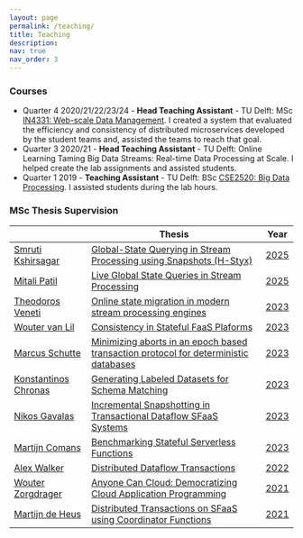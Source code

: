 ```yaml
---
layout: page
permalink: /teaching/
title: Teaching
description:
nav: true
nav_order: 3
---
```


### Courses

* Quarter 4 2020/21/22/23/24 - **Head Teaching Assistant** - TU Delft: MSc [IN4331: Web-scale Data Management](https://studiegids.tudelft.nl/a101_displayCourse.do?course_id=55287).
  I created a system that evaluated the efficiency and consistency of distributed microservices developed by the student teams and, assisted the teams to reach that goal.
* Quarter 3 2020/21 - **Head Teaching Assistant** - TU Delft: Online Learning Taming Big Data Streams: Real-time Data Processing at Scale.
  I helped create the lab assignments and assisted students.
* Quarter 1 2019 - **Teaching Assistant** - TU Delft: BSc [CSE2520: Big Data Processing](https://studiegids.tudelft.nl/a101_displayCourse.do?course_id=51726).
  I assisted students during the lab hours.

### MSc Thesis Supervision

<table class="styled-table">
    <thead>
        <tr>
            <th></th>
            <th>Thesis</th>
            <th>Year</th>
        </tr>
    </thead>
    <tbody>
        <tr class="active-row">
            <td><a href="https://www.linkedin.com/in/smruti-kshirsagar/">Smruti Kshirsagar</a></td>
            <td><a href="https://resolver.tudelft.nl/uuid:60d4f13b-19d7-4f3e-9477-75566477d7df">Global-State Querying in Stream Processing using Snapshots (H-Styx)</a></td>
            <td><a href="https://resolver.tudelft.nl/uuid:60d4f13b-19d7-4f3e-9477-75566477d7df">2025</a></td>
        </tr>
        <tr class="active-row">
            <td><a href="https://www.linkedin.com/in/mitali-patil-594255183/">Mitali Patil</a></td>
            <td><a href="https://resolver.tudelft.nl/uuid:b63c5f60-53b7-41db-9807-3bc5650f9ebd">Live Global State Queries in Stream Processing</a></td>
            <td><a href="https://resolver.tudelft.nl/uuid:b63c5f60-53b7-41db-9807-3bc5650f9ebd">2025</a></td>
        </tr>
        <tr class="active-row">
            <td><a href="https://www.linkedin.com/in/theodoros-venetis-43b38918b/">Theodoros Veneti</a></td>
            <td><a href="https://repository.tudelft.nl/record/uuid:5d602f53-1fb3-41a0-81dd-28ffd0d20787">Online state migration in modern stream processing engines</a></td>
            <td><a href="https://repository.tudelft.nl/record/uuid:5d602f53-1fb3-41a0-81dd-28ffd0d20787">2023</a></td>
        </tr>
        <tr class="active-row">
            <td><a href="https://www.linkedin.com/in/wouter-van-lil-9a2577173/">Wouter van Lil</a></td>
            <td><a href="https://repository.tudelft.nl/record/uuid:68eef74c-7a32-4e43-8d41-778d7ea575c2">Consistency in Stateful FaaS Plaforms</a></td>
            <td><a href="https://repository.tudelft.nl/record/uuid:68eef74c-7a32-4e43-8d41-778d7ea575c2">2023</a></td>
        </tr>
        <tr class="active-row">
            <td><a href="https://www.linkedin.com/in/marcus-schutte-0836b91b6/">Marcus Schutte</a></td>
            <td><a href="https://repository.tudelft.nl/record/uuid:1d6d9c85-6a0e-4208-9605-09f5d292ac2a">Minimizing aborts in an epoch based transaction protocol for deterministic databases</a></td>
            <td><a href="https://repository.tudelft.nl/record/uuid:1d6d9c85-6a0e-4208-9605-09f5d292ac2a">2023</a></td>
        </tr>
        <tr class="active-row">
            <td><a href="https://www.linkedin.com/in/konstantinos-chronas-7a62ba102">Konstantinos Chronas</a></td>
            <td><a href="https://repository.tudelft.nl/record/uuid:7ff34c5d-dea6-42ce-a501-8148d079f3a1">Generating Labeled Datasets for Schema Matching</a></td>
            <td><a href="https://repository.tudelft.nl/record/uuid:7ff34c5d-dea6-42ce-a501-8148d079f3a1">2023</a></td>
        </tr>
        <tr class="active-row">
            <td><a href="https://www.linkedin.com/in/nikosgavalas/">Nikos Gavalas</a></td>
            <td><a href="https://repository.tudelft.nl/record/uuid:cd55a655-6445-4f38-b5c5-35b9094a62c4">Incremental Snapshotting in Transactional Dataflow SFaaS Systems</a></td>
            <td><a href="https://repository.tudelft.nl/record/uuid:cd55a655-6445-4f38-b5c5-35b9094a62c4">2023</a></td>
        </tr>
        <tr class="active-row">
            <td><a href="https://www.linkedin.com/in/martijn-comans/?originalSubdomain=nl">Martijn Comans</a> </td>
            <td><a href="https://repository.tudelft.nl/record/uuid:81909c05-72d1-4251-b183-aac8046dac64">Benchmarking Stateful Serverless Functions</a></td>
            <td><a href="https://repository.tudelft.nl/record/uuid:81909c05-72d1-4251-b183-aac8046dac64">2023</a></td>
        </tr>
        <tr class="active-row">
            <td><a href="https://www.linkedin.com/in/axcwalker">Alex Walker</a></td>
            <td><a href="https://repository.tudelft.nl/record/uuid:ec6c45d7-ea0b-4a80-ae5f-dcb34e651e0e">Distributed Dataflow Transactions</a></td>
            <td><a href="https://repository.tudelft.nl/record/uuid:ec6c45d7-ea0b-4a80-ae5f-dcb34e651e0e">2022</a></td>
        </tr>
        <tr class="active-row">
            <td><a href="https://www.linkedin.com/in/wouter-zorgdrager-a4746512a">Wouter Zorgdrager</a></td>
            <td><a href="https://repository.tudelft.nl/record/uuid:876a7a53-8afd-49e2-8d95-af00aab5cfc4">Anyone Can Cloud: Democratizing Cloud Application Programming</a></td>
            <td><a href="https://repository.tudelft.nl/record/uuid:876a7a53-8afd-49e2-8d95-af00aab5cfc4">2021</a></td>
        </tr>
        <tr class="active-row">
            <td><a href="https://www.linkedin.com/in/martijn-de-heus-b75308146">Martijn de Heus</a></td>
            <td><a href="https://repository.tudelft.nl/record/uuid:25b6e54a-116a-444f-9cb7-693d595bb058">Distributed Transactions on SFaaS using Coordinator Functions</a></td>
            <td><a href="https://repository.tudelft.nl/record/uuid:25b6e54a-116a-444f-9cb7-693d595bb058">2021</a></td>
        </tr>
    </tbody>
</table>


[//]: # (* **Gianni Wiemers** &#40;with Georgios Siachamis&#41;)

[//]: # (* **Theodoros Veneti** &#40;with Georgios Siachamis&#41;)

